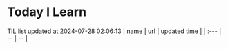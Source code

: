 # Today I Learn 
TIL list updated at 2024-07-28 02:06:13
| name | url | updated time |
| :--- | -- | -- |
